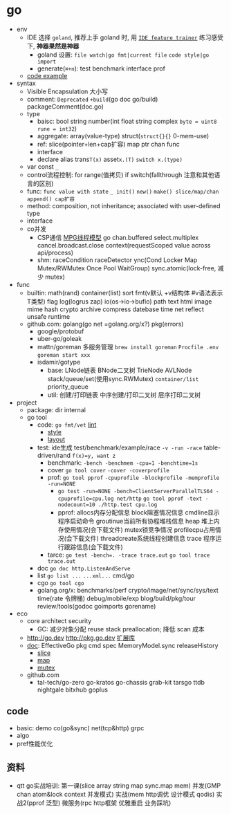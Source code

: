 # go

- env
  - IDE 选择 `goland`, 推荐上手 goland 时, 用 [`IDE feature trainer`](https://plugins.jetbrains.com/plugin/8554-ide-features-trainer) 练习感受下, **神器果然是神器**
    - goland 设置: `file watch|go fmt|current file` `code style|go import`
    - generate(`⌘+n`): test benchmark interface prof
  - [code example](https://github.com/daydaygo/coder/tree/main/src/go)
- syntax
  - Visible Encapsulation 大小写
  - comment: `Deprecated` `+build`(go doc go/build) packageComment(doc.go)
  - type
    - baisc: bool string number(int float string complex `byte = uint8` `rune = int32`)
    - aggregate: array(value-type) struct(`struct{}{}` 0-mem-use)
    - ref: slice(pointer+len+cap扩容) map ptr chan func
    - interface
    - declare alias trans`T(x)` asset`x.(T)` `switch x.(type)`
  - var const `_`
  - control流程控制: for range(值拷贝) if switch(fallthrough 注意和其他语言的区别)
  - func: `func value with state` `_ init()` `new()` `make() slice/map/chan` `append() cap扩容`
  - method: composition, not inheritance; associated with user-defined type
  - interface
  - co并发
    - CSP通信 [MPG线程模型](https://povilasv.me/go-scheduler/) go chan.buffered select.multiplex cancel.broadcast.close context(requestScoped value across api/process)
    - shm: raceCondition raceDetector ync(Cond Locker Map Mutex/RWMutex Once Pool WaitGroup) sync.atomic(lock-free, 减少 mutex)
- func
  - builtin: math(rand) container(list) sort fmt(v默认 +v结构体 #v语法表示 T类型) flag log(logrus zap) io(os->io->bufio) path text html image mime hash crypto archive compress datebase time net reflect unsafe runtime
  - github.com: golang(go net =golang.org/x?) pkg(errors)
    - google/protobuf
    - uber-go/goleak
    - mattn/goreman 多服务管理 `brew install goreman` `Procfile .env` `goreman start xxx`
    - isdamir/gotype
      - base: LNode链表 BNode二叉树 TrieNode AVLNode stack/queue/set(使用sync.RWMutex) `container/list` priority_queue
      - util: 创建/打印链表 中序创建/打印二叉树 层序打印二叉树
- project
  - package: dir internal
  - go tool
    - code: `go fmt/vet` [lint](https://golangci-lint.run/)
      - [style](https://github.com/golang/go/wiki/CodeReviewComments)
      - [layout](https://github.com/golang-standards/project-layout/blob/master/README_zh.md)
    - test: ide生成 test/benchmark/example/race `-v -run -race` table-driven/rand `f(x)=y, want z`
      - benchmark: `-bench -benchmem -cpu=1 -benchtime=1s`
      - cover `go tool cover` `-cover -coverprofile`
      - prof: `go tool pprof` `-cpuprofile -blockprofile -memprofile -run=NONE`
        - `go test -run=NONE -bench=ClientServerParallelTLS64 -cpuprofile=cpu.log net/http` `go tool pprof -text -nodecount=10 ./http.test cpu.log`
        - pprof: allocs内存分配信息 block阻塞情况信息 cmdline显示程序启动命令 groutinue当前所有协程堆栈信息 heap 堆上内存使用情况(会下载文件) mutex锁竞争情况 profilecpu占用情况(会下载文件) threadcreate系统线程创建信息 trace 程序运行跟踪信息(会下载文件)
      - tarce: `go test -bench=. -trace trace.out` `go tool trace trace.out`
    - doc `go doc http.ListenAndServe`
    - list `go list ...` `...xml...` cmd/go
    - cgo `go tool cgo`
    - golang.org/x: benchmarks/perf crypto/image/net/sync/sys/text time(rate 令牌桶) debug/mobile/exp blog/build/pkg/tour review/tools(godoc goimports gorename)
- eco
  - core architect security
    - GC: 减少对象分配 reuse stack preallocation; 降低 scan 成本
  - http://go.dev http://pkg.go.dev [扩展库](http://golang.org/x)
  - [doc](http://golang.org/doc): EffectiveGo pkg cmd spec MemoryModel.sync releaseHistory
    - [slice](https://blog.golang.org/slices-intro)
    - [map](https://cloud.tencent.com/developer/article/1468799)
    - [mutex](https://colobu.com/2018/12/18/dive-into-sync-mutex/)
  - github.com
    - tal-tech/go-zero go-kratos go-chassis grab-kit tarsgo ttdb nightgale bitxhub goplus

## code

- basic: demo co(go&sync) net(tcp&http) grpc
- algo
- pref性能优化

## 资料

- qtt go实战培训: 第一课(slice array string map sync.map mem) 并发(GMP chan atom&lock context 并发模式) 实战(mem http调优 设计模式 qodis) 实战2(pprof 泛型) 微服务(rpc http框架 优雅重启 业务踩坑)
